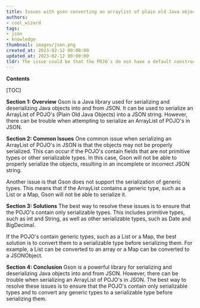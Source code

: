 ```yaml
---
title: Issues with gson converting an arraylist of plain old Java objects to a string
authors:
- cool_wizard
tags:
- json
- knowledge
thumbnail: images/json.png
created_at: 2023-02-12 00:00:00
updated_at: 2023-02-12 00:00:00
tldr: The issue could be that the POJO`s do not have a default constructor or their fields are not public.
---
```


**Contents**

[TOC]

**Section 1: Overview**
Gson is a Java library used for serializing and deserializing Java objects into and from JSON. It can be used to serialize an ArrayList of POJO's (Plain Old Java Objects) into a JSON string. However, there can be trouble when attempting to serialize an ArrayList of POJO's in JSON.

**Section 2: Common Issues**
One common issue when serializing an ArrayList of POJO's in JSON is that the objects may not be properly serialized. This can occur if the POJO's contain fields that are not primitive types or other serializable types. In this case, Gson will not be able to properly serialize the objects, resulting in an incomplete or incorrect JSON string.

Another issue is that Gson does not support the serialization of generic types. This means that if the ArrayList contains a generic type, such as a List or a Map, Gson will not be able to serialize it.

**Section 3: Solutions**
The best way to resolve these issues is to ensure that the POJO's contain only serializable types. This includes primitive types, such as int and String, as well as other serializable types, such as Date and BigDecimal.

If the POJO's contain generic types, such as a List or a Map, the best solution is to convert them to a serializable type before serializing them. For example, a List can be converted to an array or a Map can be converted to a JSONObject.

**Section 4: Conclusion**
Gson is a powerful library for serializing and deserializing Java objects into and from JSON. However, there can be trouble when serializing an ArrayList of POJO's in JSON. The best way to resolve these issues is to ensure that the POJO's contain only serializable types and to convert any generic types to a serializable type before serializing them.
